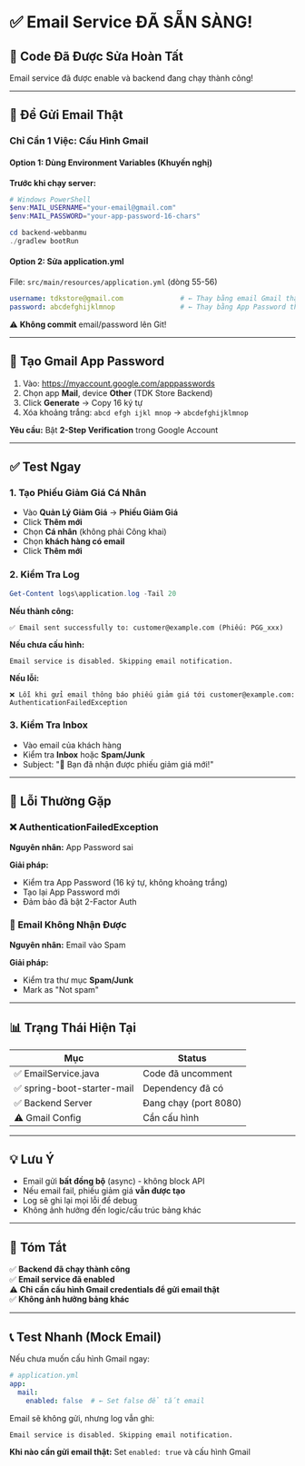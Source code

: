 # ✅ Email Service ĐÃ SẴN SÀNG!

## 🎉 Code Đã Được Sửa Hoàn Tất

Email service đã được enable và backend đang chạy thành công!

---

## 📧 Để Gửi Email Thật

### Chỉ Cần 1 Việc: Cấu Hình Gmail

#### **Option 1: Dùng Environment Variables (Khuyến nghị)**

**Trước khi chạy server:**

```powershell
# Windows PowerShell
$env:MAIL_USERNAME="your-email@gmail.com"
$env:MAIL_PASSWORD="your-app-password-16-chars"

cd backend-webbanmu
./gradlew bootRun
```

#### **Option 2: Sửa application.yml**

File: `src/main/resources/application.yml` (dòng 55-56)

```yaml
username: tdkstore@gmail.com              # ← Thay bằng email Gmail thật
password: abcdefghijklmnop                # ← Thay bằng App Password thật
```

⚠️ **Không commit** email/password lên Git!

---

## 🔑 Tạo Gmail App Password

1. Vào: https://myaccount.google.com/apppasswords
2. Chọn app **Mail**, device **Other** (TDK Store Backend)
3. Click **Generate** → Copy 16 ký tự
4. Xóa khoảng trắng: `abcd efgh ijkl mnop` → `abcdefghijklmnop`

**Yêu cầu:** Bật **2-Step Verification** trong Google Account

---

## ✅ Test Ngay

### 1. Tạo Phiếu Giảm Giá Cá Nhân

- Vào **Quản Lý Giảm Giá** → **Phiếu Giảm Giá**
- Click **Thêm mới**
- Chọn **Cá nhân** (không phải Công khai)
- Chọn **khách hàng có email**
- Click **Thêm mới**

### 2. Kiểm Tra Log

```powershell
Get-Content logs\application.log -Tail 20
```

**Nếu thành công:**
```
✅ Email sent successfully to: customer@example.com (Phiếu: PGG_xxx)
```

**Nếu chưa cấu hình:**
```
Email service is disabled. Skipping email notification.
```

**Nếu lỗi:**
```
❌ Lỗi khi gửi email thông báo phiếu giảm giá tới customer@example.com: AuthenticationFailedException
```

### 3. Kiểm Tra Inbox

- Vào email của khách hàng
- Kiểm tra **Inbox** hoặc **Spam/Junk**
- Subject: "🎉 Bạn đã nhận được phiếu giảm giá mới!"

---

## 🐛 Lỗi Thường Gặp

### ❌ AuthenticationFailedException

**Nguyên nhân:** App Password sai

**Giải pháp:**
- Kiểm tra App Password (16 ký tự, không khoảng trắng)
- Tạo lại App Password mới
- Đảm bảo đã bật 2-Factor Auth

### 📧 Email Không Nhận Được

**Nguyên nhân:** Email vào Spam

**Giải pháp:**
- Kiểm tra thư mục **Spam/Junk**
- Mark as "Not spam"

---

## 📊 Trạng Thái Hiện Tại

| Mục | Status |
|-----|--------|
| ✅ EmailService.java | Code đã uncomment |
| ✅ spring-boot-starter-mail | Dependency đã có |
| ✅ Backend Server | Đang chạy (port 8080) |
| ⚠️ Gmail Config | Cần cấu hình |

---

## 💡 Lưu Ý

- Email gửi **bất đồng bộ** (async) - không block API
- Nếu email fail, phiếu giảm giá **vẫn được tạo**
- Log sẽ ghi lại mọi lỗi để debug
- Không ảnh hưởng đến logic/cấu trúc bảng khác

---

## 🎯 Tóm Tắt

✅ **Backend đã chạy thành công**  
✅ **Email service đã enabled**  
⚠️ **Chỉ cần cấu hình Gmail credentials để gửi email thật**  
✅ **Không ảnh hưởng bảng khác**

---

## 📞 Test Nhanh (Mock Email)

Nếu chưa muốn cấu hình Gmail ngay:

```yaml
# application.yml
app:
  mail:
    enabled: false  # ← Set false để tắt email
```

Email sẽ không gửi, nhưng log vẫn ghi:
```
Email service is disabled. Skipping email notification.
```

**Khi nào cần gửi email thật:** Set `enabled: true` và cấu hình Gmail


